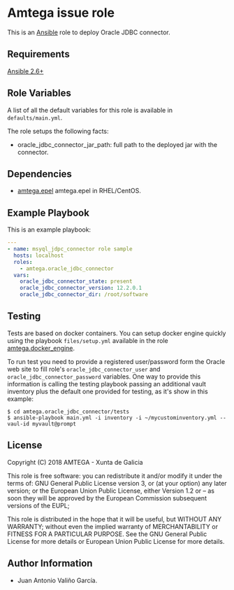 # Amtega issue role

This is an [Ansible](http://www.ansible.com) role to deploy Oracle JDBC connector.

## Requirements

[Ansible 2.6+](http://docs.ansible.com/ansible/latest/intro_installation.html)

## Role Variables

A list of all the default variables for this role is available in `defaults/main.yml`.

The role setups the following facts:

- oracle_jdbc_connector_jar_path: full path to the deployed jar with the connector.

## Dependencies

- [amtega.epel](https://galaxy.ansible.com/amtega/epel) amtega.epel in RHEL/CentOS.

## Example Playbook

This is an example playbook:

``` yaml
---
- name: msyql_jdpc_connector role sample
  hosts: localhost
  roles:  
    - amtega.oracle_jdbc_connector
  vars:
    oracle_jdbc_connector_state: present
    oracle_jdbc_connector_version: 12.2.0.1
    oracle_jdbc_connector_dir: /root/software        
```

## Testing

Tests are based on docker containers. You can setup docker engine quickly using the playbook `files/setup.yml` available in the role [amtega.docker_engine](https://galaxy.ansible.com/amtega/docker_engine).

To run test you need to provide a registered user/password form the Oracle web site to fill role's `oracle_jdbc_connector_user` and `oracle_jdbc_connector_password` variables. One way to provide this information is calling the testing playbook passing an additional vault inventory plus the default one provided for testing, as it's show in this example:

```shell
$ cd amtega.oracle_jdbc_connector/tests
$ ansible-playbook main.yml -i inventory -i ~/mycustominventory.yml --vaul-id myvault@prompt
```

## License

Copyright (C) 2018 AMTEGA - Xunta de Galicia

This role is free software: you can redistribute it and/or modify
it under the terms of:
GNU General Public License version 3, or (at your option) any later version;
or the European Union Public License, either Version 1.2 or – as soon
they will be approved by the European Commission ­subsequent versions of
the EUPL;

This role is distributed in the hope that it will be useful,
but WITHOUT ANY WARRANTY; without even the implied warranty of
MERCHANTABILITY or FITNESS FOR A PARTICULAR PURPOSE.  See the
GNU General Public License for more details or European Union Public License for more details.

## Author Information

- Juan Antonio Valiño García.
